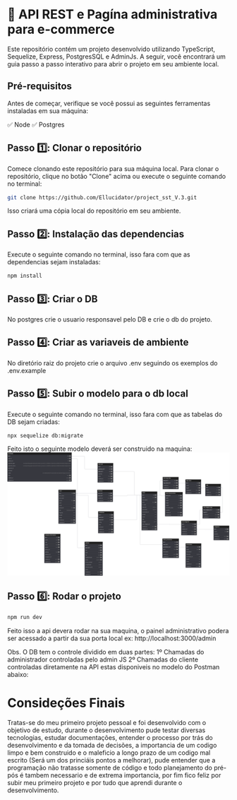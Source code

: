 # 🚀 API REST e Pagína administrativa para e-commerce

Este repositório contém um projeto desenvolvido utilizando TypeScript, Sequelize, Express, PostgresSQL e AdminJs. A seguir, você encontrará um guia passo a passo interativo para abrir o projeto em seu ambiente local.

## Pré-requisitos

Antes de começar, verifique se você possui as seguintes ferramentas instaladas em sua máquina:

✅ Node
✅ Postgres

## Passo 1️⃣: Clonar o repositório

Comece clonando este repositório para sua máquina local. Para clonar o repositório, clique no botão "Clone" acima ou execute o seguinte comando no terminal:

```bash
git clone https://github.com/Ellucidator/project_sst_V.3.git
```

Isso criará uma cópia local do repositório em seu ambiente.

## Passo 2️⃣: Instalação das dependencias
Execute o seguinte comando no terminal, isso fara com que as dependencias sejam instaladas:

```bash
npm install
```

## Passo 3️⃣: Criar o DB

No postgres crie o usuario responsavel pelo DB e crie o db do projeto. 

## Passo 4️⃣: Criar as variaveis de ambiente

No diretório raiz do projeto crie o arquivo .env seguindo os exemplos do .env.example

## Passo 5️⃣: Subir o modelo para o db local
Execute o seguinte comando no terminal, isso fara com que as tabelas do DB sejam criadas:

```bash
npx sequelize db:migrate
```
Feito isto o seguinte modelo deverá ser construido na maquina:
<img src="project_sst.svg" alt="Exemplo imagem">


## Passo 6️⃣: Rodar o projeto

```bash
npm run dev 
```
Feito isso a api devera rodar na sua maquina, o painel administrativo podera ser acessado a partir da sua porta local
ex: http://localhost:3000/admin

Obs. O DB tem o controle dividido em duas partes: 
    1º Chamadas do administrador controladas pelo admin JS
    2º Chamadas do cliente controladas diretamente na API estas disponiveis no modelo do Postman abaixo:


# Consideções Finais

Tratas-se do meu primeiro projeto pessoal e foi desenvolvido com o objetivo de estudo, durante o desenvolvimento 
pude testar diversas tecnologias, estudar documentações, entender o processo por trás do desenvolvimento e da tomada de decisões,
a importancia de um codigo limpo e bem construido e o maleficio a longo prazo de um codigo mal escrito (Será um dos princiáis pontos a melhorar),
pude entender que a programação não tratasse somente de código e todo planejamento do pré-pós é tambem necessario e de extrema importancia,
por fim fico feliz por subir meu primeiro projeto e por tudo que aprendi durante o desenvolvimento.
